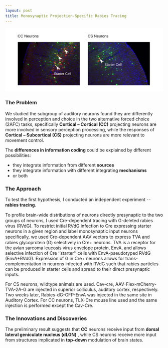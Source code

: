 ```yaml
---
layout: post
title: Monosynaptic Projection-Specific Rabies Tracing
---
```


![](/assets/images/ION_1_starter_cells.svg)
<!--more-->

### The Problem

We studied the subgroup of auditory neurons found they are differently involved in perception and choice in the two alternative forced choice (2AFC) tasks, specifically **Cortical – Cortical (CC)** projecting neurons are more involved in sensory perception processing, while the responses of **Cortical – Subcortical (CS)** projecting neurons are more relevant to movement control. 

The **differences in information coding** could be explained by different possibilities: 

- they integrate information from different **sources**
- they integrate information with different integrating **mechanisms**
- or both

### The Approach

To test the first hypothesis, I conducted an independent experiment -- **rabies tracing**. 

To proﬁle brain-wide distributions of neurons directly presynaptic to the two groups of neurons, I used Cre-dependent tracing with G-deleted rabies virus (RVdG). To restrict initial RVdG infection to Cre expressing starter neurons in a given region and label monosynaptic input neurons speciﬁcally, we used Cre-dependent AAV vectors to express TVA and rabies glycoprotein (G) selectively in Cre+  neurons. TVA is a receptor for the avian sarcoma leucosis virus envelope protein, EnvA, and allows selective infection of Cre ‘‘starter’’ cells with EnvA-pseudotyped RVdG (EnvA+RVdG). Expression of G in Cre+ neurons allows for trans-complementation in neurons infected with RVdG such that rabies particles can be produced in starter cells and spread to their direct presynaptic inputs. 

For CS neurons, wildtype animals are used. Cav-cre, AAV-Flex-mCherry-TVA-2A-G are injected in superior colliculus, auditory cortex, respectively. Two weeks later, Rabies-dG-GFP-EnvA was injected in the same site in Auditory Cortex. For CC neurons, TLX-Cre mouse line used and the same injection is performed except the Cav-Cre.

### The Innovations and Discoveries

The preliminary result suggests that **CC** neurons receive input from **dorsal lateral geniculate nucleus (dLGN)** , while CS neurons receive more input from structures implicated in **top-down** modulation of brain states.
